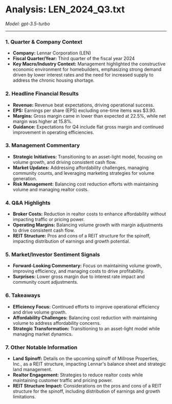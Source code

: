# Analysis: LEN_2024_Q3.txt

*Model: gpt-3.5-turbo*

---

### 1. Quarter & Company Context
- **Company:** Lennar Corporation (LEN)
- **Fiscal Quarter/Year:** Third quarter of the fiscal year 2024
- **Key Macro/Industry Context:** Management highlighted the constructive economic environment for homebuilders, emphasizing strong demand driven by lower interest rates and the need for increased supply to address the chronic housing shortage.

### 2. Headline Financial Results
- **Revenue:** Revenue beat expectations, driving operational success.
- **EPS:** Earnings per share (EPS) excluding one-time items was $3.90.
- **Margins:** Gross margin came in lower than expected at 22.5%, while net margin was higher at 15.8%.
- **Guidance:** Expectations for Q4 include flat gross margin and continued improvement in operating efficiencies.

### 3. Management Commentary
- **Strategic Initiatives:** Transitioning to an asset-light model, focusing on volume growth, and driving consistent cash flow.
- **Market Updates:** Addressing affordability challenges, managing community counts, and leveraging marketing strategies for volume generation.
- **Risk Management:** Balancing cost reduction efforts with maintaining volume and managing realtor costs.

### 4. Q&A Highlights
- **Broker Costs:** Reduction in realtor costs to enhance affordability without impacting traffic or pricing power.
- **Operating Margins:** Balancing volume growth with margin adjustments to drive consistent cash flow.
- **REIT Structure:** Pros and cons of a REIT structure for the spinoff, impacting distribution of earnings and growth potential.

### 5. Market/Investor Sentiment Signals
- **Forward-Looking Commentary:** Focus on maintaining volume growth, improving efficiency, and managing costs to drive profitability.
- **Surprises:** Lower gross margin due to interest rate impact and community count adjustments.

### 6. Takeaways
- **Efficiency Focus:** Continued efforts to improve operational efficiency and drive volume growth.
- **Affordability Challenges:** Balancing cost reduction with maintaining volume to address affordability concerns.
- **Strategic Transformation:** Transitioning to an asset-light model while managing market dynamics.

### 7. Other Notable Information
- **Land Spinoff:** Details on the upcoming spinoff of Millrose Properties, Inc., as a REIT structure, impacting Lennar's balance sheet and strategic land management.
- **Realtor Engagement:** Strategies to reduce realtor costs while maintaining customer traffic and pricing power.
- **REIT Structure Impact:** Considerations on the pros and cons of a REIT structure for the spinoff, including distribution of earnings and growth limitations.